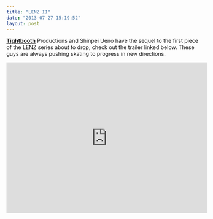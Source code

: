 ```yaml
---
title: "LENZ II"
date: "2013-07-27 15:19:52"
layout: post
---
```


<p><a href="http://tightbooth.com/"><strong>Tightbooth</strong></a> Productions and Shinpei Ueno have the sequel to the first piece of the LENZ series about to drop, check out the trailer linked below. These guys are always pushing skating to progress in new directions.</p>
<p><iframe frameborder="0" height="393" src="http://player.vimeo.com/video/71073079?title=0&amp;byline=0&amp;portrait=0&amp;color=ffffff" width="524"></iframe></p>
